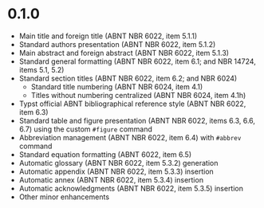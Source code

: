# 0.1.0

- Main title and foreign title (ABNT NBR 6022, item 5.1.1)
- Standard authors presentation (ABNT NBR 6022, item 5.1.2)
- Main abstract and foreign abstract (ABNT NBR 6022, item 5.1.3)
- Standard general formatting (ABNT NBR 6022, item 6.1; and NBR 14724, items
  5.1, 5.2)
- Standard section titles (ABNT NBR 6022, item 6.2; and NBR 6024)
  - Standard title numbering (ABNT NBR 6024, item 4.1)
  - Titles without numbering centralized (ABNT NBR 6024, item 4.1h)
- Typst official ABNT bibliographical reference style (ABNT NBR 6022, item 6.3)
- Standard table and figure presentation (ABNT NBR 6022, items 6.3, 6.6, 6.7)
  using the custom `#figure` command
- Abbreviation management (ABNT NBR 6022, item 6.4) with `#abbrev` command
- Standard equation formatting (ABNT 6022, item 6.5)
- Automatic glossary (ABNT NBR 6022, item 5.3.2) generation
- Automatic appendix (ABNT NBR 6022, item 5.3.3) insertion
- Automatic annex (ABNT NBR 6022, item 5.3.4) insertion
- Automatic acknowledgments (ABNT NBR 6022, item 5.3.5) insertion
- Other minor enhancements